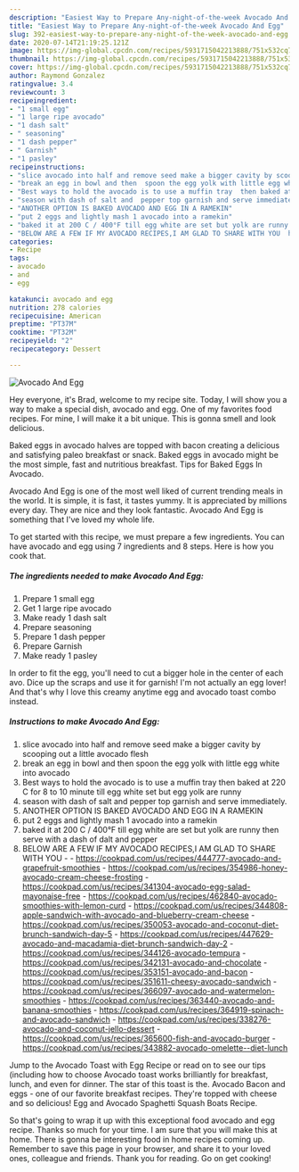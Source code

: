 ```yaml
---
description: "Easiest Way to Prepare Any-night-of-the-week Avocado And Egg"
title: "Easiest Way to Prepare Any-night-of-the-week Avocado And Egg"
slug: 392-easiest-way-to-prepare-any-night-of-the-week-avocado-and-egg
date: 2020-07-14T21:19:25.121Z
image: https://img-global.cpcdn.com/recipes/5931715042213888/751x532cq70/avocado-and-egg-recipe-main-photo.jpg
thumbnail: https://img-global.cpcdn.com/recipes/5931715042213888/751x532cq70/avocado-and-egg-recipe-main-photo.jpg
cover: https://img-global.cpcdn.com/recipes/5931715042213888/751x532cq70/avocado-and-egg-recipe-main-photo.jpg
author: Raymond Gonzalez
ratingvalue: 3.4
reviewcount: 3
recipeingredient:
- "1 small egg"
- "1 large ripe avocado"
- "1 dash salt"
- " seasoning"
- "1 dash pepper"
- " Garnish"
- "1 pasley"
recipeinstructions:
- "slice avocado into half and remove seed make a bigger cavity by scooping out a little avocado flesh"
- "break an egg in bowl and then  spoon the egg yolk with little egg white into avocado"
- "Best ways to hold the avocado is to use a muffin tray  then baked at 220 C for 8 to 10 minute till egg white set but egg yolk are runny"
- "season with dash of salt and  pepper top garnish and serve immediately."
- "ANOTHER OPTION IS BAKED AVOCADO AND EGG IN A RAMEKIN"
- "put 2 eggs and lightly mash 1 avocado into a ramekin"
- "baked it at 200 C / 400°F till egg white are set but yolk are runny then serve with a dash of dalt and pepper"
- "BELOW ARE A FEW IF MY AVOCADO RECIPES,I AM GLAD TO SHARE WITH YOU  https://cookpad.com/us/recipes/444777-avocado-and-grapefruit-smoothies https://cookpad.com/us/recipes/354986-honey-avocado-cream-cheese-frosting https://cookpad.com/us/recipes/341304-avocado-egg-salad-mayonaise-free https://cookpad.com/us/recipes/462840-avocado-smoothies-with-lemon-curd https://cookpad.com/us/recipes/344808-apple-sandwich-with-avocado-and-blueberry-cream-cheese https://cookpad.com/us/recipes/350053-avocado-and-coconut-diet-brunch-sandwich-day-5 https://cookpad.com/us/recipes/447629-avocado-and-macadamia-diet-brunch-sandwich-day-2 https://cookpad.com/us/recipes/344126-avocado-tempura https://cookpad.com/us/recipes/342131-avocado-and-chocolate https://cookpad.com/us/recipes/353151-avocado-and-bacon https://cookpad.com/us/recipes/351611-cheesy-avocado-sandwich https://cookpad.com/us/recipes/366097-avocado-and-watermelon-smoothies https://cookpad.com/us/recipes/363440-avocado-and-banana-smoothies https://cookpad.com/us/recipes/364919-spinach-and-avocado-sandwich https://cookpad.com/us/recipes/338276-avocado-and-coconut-jello-dessert https://cookpad.com/us/recipes/365600-fish-and-avocado-burger https://cookpad.com/us/recipes/343882-avocado-omelette--diet-lunch"
categories:
- Recipe
tags:
- avocado
- and
- egg

katakunci: avocado and egg 
nutrition: 278 calories
recipecuisine: American
preptime: "PT37M"
cooktime: "PT32M"
recipeyield: "2"
recipecategory: Dessert

---
```



![Avocado And Egg](https://img-global.cpcdn.com/recipes/5931715042213888/751x532cq70/avocado-and-egg-recipe-main-photo.jpg)

Hey everyone, it's Brad, welcome to my recipe site. Today, I will show you a way to make a special dish, avocado and egg. One of my favorites food recipes. For mine, I will make it a bit unique. This is gonna smell and look delicious.

Baked eggs in avocado halves are topped with bacon creating a delicious and satisfying paleo breakfast or snack. Baked eggs in avocado might be the most simple, fast and nutritious breakfast. Tips for Baked Eggs In Avocado.

Avocado And Egg is one of the most well liked of current trending meals in the world. It is simple, it is fast, it tastes yummy. It is appreciated by millions every day. They are nice and they look fantastic. Avocado And Egg is something that I've loved my whole life.


To get started with this recipe, we must prepare a few ingredients. You can have avocado and egg using 7 ingredients and 8 steps. Here is how you cook that.

##### The ingredients needed to make Avocado And Egg:

1. Prepare 1 small egg
1. Get 1 large ripe avocado
1. Make ready 1 dash salt
1. Prepare  seasoning
1. Prepare 1 dash pepper
1. Prepare  Garnish
1. Make ready 1 pasley


In order to fit the egg, you&#39;ll need to cut a bigger hole in the center of each avo. Dice up the scraps and use it for garnish! I&#39;m not actually an egg lover! And that&#39;s why I love this creamy anytime egg and avocado toast combo instead. 

##### Instructions to make Avocado And Egg:

1. slice avocado into half and remove seed make a bigger cavity by scooping out a little avocado flesh
1. break an egg in bowl and then  spoon the egg yolk with little egg white into avocado
1. Best ways to hold the avocado is to use a muffin tray  then baked at 220 C for 8 to 10 minute till egg white set but egg yolk are runny
1. season with dash of salt and  pepper top garnish and serve immediately.
1. ANOTHER OPTION IS BAKED AVOCADO AND EGG IN A RAMEKIN
1. put 2 eggs and lightly mash 1 avocado into a ramekin
1. baked it at 200 C / 400°F till egg white are set but yolk are runny then serve with a dash of dalt and pepper
1. BELOW ARE A FEW IF MY AVOCADO RECIPES,I AM GLAD TO SHARE WITH YOU -  - https://cookpad.com/us/recipes/444777-avocado-and-grapefruit-smoothies - https://cookpad.com/us/recipes/354986-honey-avocado-cream-cheese-frosting - https://cookpad.com/us/recipes/341304-avocado-egg-salad-mayonaise-free - https://cookpad.com/us/recipes/462840-avocado-smoothies-with-lemon-curd - https://cookpad.com/us/recipes/344808-apple-sandwich-with-avocado-and-blueberry-cream-cheese - https://cookpad.com/us/recipes/350053-avocado-and-coconut-diet-brunch-sandwich-day-5 - https://cookpad.com/us/recipes/447629-avocado-and-macadamia-diet-brunch-sandwich-day-2 - https://cookpad.com/us/recipes/344126-avocado-tempura - https://cookpad.com/us/recipes/342131-avocado-and-chocolate - https://cookpad.com/us/recipes/353151-avocado-and-bacon - https://cookpad.com/us/recipes/351611-cheesy-avocado-sandwich - https://cookpad.com/us/recipes/366097-avocado-and-watermelon-smoothies - https://cookpad.com/us/recipes/363440-avocado-and-banana-smoothies - https://cookpad.com/us/recipes/364919-spinach-and-avocado-sandwich - https://cookpad.com/us/recipes/338276-avocado-and-coconut-jello-dessert - https://cookpad.com/us/recipes/365600-fish-and-avocado-burger - https://cookpad.com/us/recipes/343882-avocado-omelette--diet-lunch


Jump to the Avocado Toast with Egg Recipe or read on to see our tips (including how to choose Avocado toast works brilliantly for breakfast, lunch, and even for dinner. The star of this toast is the. Avocado Bacon and eggs - one of our favorite breakfast recipes. They&#39;re topped with cheese and so delicious! Egg and Avocado Spaghetti Squash Boats Recipe. 

So that's going to wrap it up with this exceptional food avocado and egg recipe. Thanks so much for your time. I am sure that you will make this at home. There is gonna be interesting food in home recipes coming up. Remember to save this page in your browser, and share it to your loved ones, colleague and friends. Thank you for reading. Go on get cooking!
